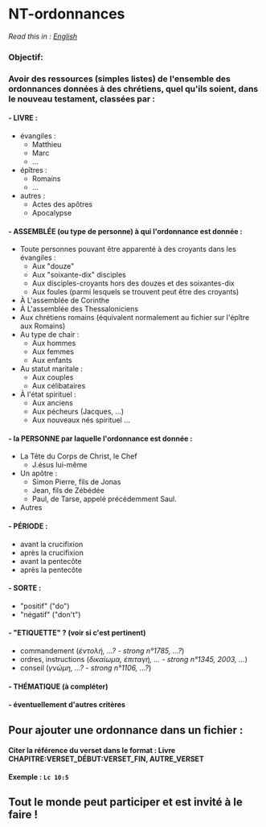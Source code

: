 # NT-ordonnances 

*Read this in : [English](README_en.md)*

  ### Objectif: 
  ### Avoir des ressources (simples listes) de l'ensemble des ordonnances données à des chrétiens, quel qu'ils soient, dans le nouveau testament, classées par :
 
#### - LIVRE :
  - évangiles :
    - Matthieu
    - Marc
    - …
  - épîtres : 
    - Romains
    -  …
  - autres : 
    - Actes des apôtres
    - Apocalypse
 #### - ASSEMBLÉE (ou type de personne) à qui l'ordonnance est donnée : 
  - Toute personnes pouvant être apparenté à des croyants dans les évangiles : 
    - Aux "douze"
    - Aux "soixante-dix" disciples
    - Aux disciples-croyants hors des douzes et des soixantes-dix 
    - Aux foules (parmi lesquels se trouvent peut être des croyants)
  - À L'assemblée de Corinthe
  - À L'assemblée des Thessaloniciens
  - Aux chrétiens romains (équivalent normalement au fichier sur l'épître aux Romains)
  - Au type de chair :
     - Aux hommes
     - Aux femmes
     - Aux enfants
   - Au statut maritale :
     - Aux couples
     - Aux célibataires
   - À l'état spirituel :
     - Aux anciens
     - Aux pécheurs (Jacques, …)
     - Aux nouveaux nés spirituel
  …
 
 #### - la PERSONNE par laquelle l'ordonnance est donnée :
  - La Tête du Corps de Christ, le Chef
    - J.ésus lui-même
  - Un apôtre :
    - Simon Pierre, fils de Jonas
    - Jean, fils de Zébédée
    - Paul, de Tarse, appelé précédemment Saul.
  - Autres
    
 
 #### - PÉRIODE :
  - avant la crucifixion
  - après la crucifixion
  - avant la pentecôte
  - après la pentecôte
  
 #### - SORTE :
  - "positif" ("do")
  - "négatif" ("don't")
 
 #### - "ETIQUETTE" ? (voir si c'est pertinent)
  - commandement (*ἐντολή, …? - strong n°1785, …?*)
  - ordres, instructions (*δικαίωμα, ἐπιταγή, … - strong n°1345, 2003, …*)
  - conseil (*γνώμη, …? - strong n°1106, …?*)
  
 #### - THÉMATIQUE (à compléter)
 #### - éventuellement d'autres critères
 
 
 
 ## Pour ajouter une ordonnance dans un fichier :
  #### Citer la référence du verset dans le format :     Livre CHAPITRE:VERSET_DÉBUT:VERSET_FIN, AUTRE_VERSET
  
 **Exemple : `Lc 10:5`**  
  
 ## Tout le monde peut participer et est invité à le faire !
 
